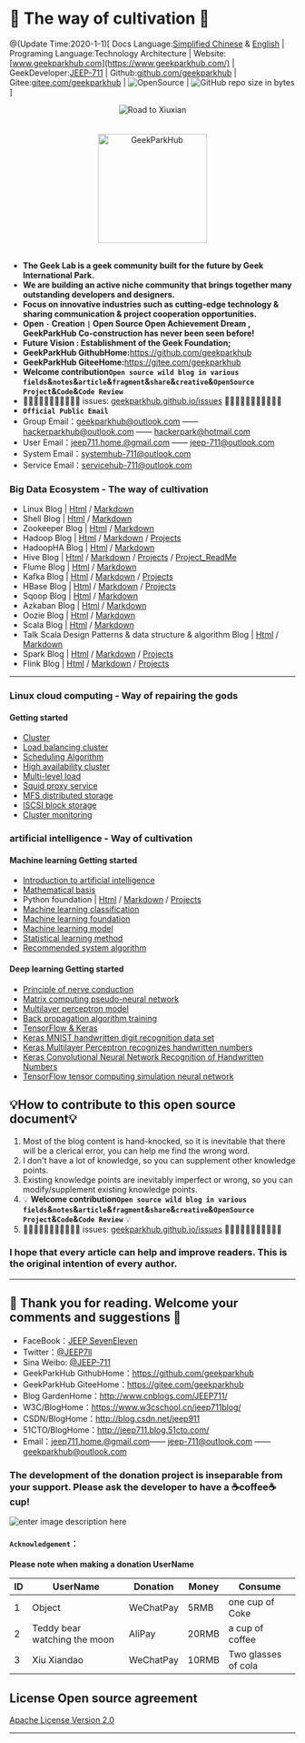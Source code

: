 # 🙈 The way of cultivation 🙈

@(Update Time:2020-1-1)[ Docs Language:[Simplified Chinese](https://github.com/geekparkhub/geekparkhub.github.io/blob/master/README_CN.md) & [English](https://github.com/geekparkhub/geekparkhub.github.io/blob/master/README.md) | Programing Language:Technology Architecture | Website:[www.geekparkhub.com](https://www.geekparkhub.com/) | GeekDeveloper:[JEEP-711](https://github.com/jeep711) | Github:[github.com/geekparkhub](https://github.com/geekparkhub) | Gitee:[gitee.com/geekparkhub](https://gitee.com/geekparkhub) | ![OpenSource](https://img.shields.io/badge/Open%20Source-%E2%9D%A4-brightgreen.svg) | ![GitHub repo size in bytes](https://img.shields.io/github/repo-size/geekparkhub/geekparkhub.github.io.svg) ]

<div align="center">
  <img src="https://raw.githubusercontent.com/geekparkhub/geekparkhub.github.io/master/technical_guide/assets/media/main/hello_world.jpg" alt="Road to Xiuxian" title="Road to Xiuxian">
<br><br><br>
<img src="https://www.geekparkhub.com/res/assets/main_corehub/media/photo/geek_logo/geek_logo.svg" width="192px" alt="GeekParkHub">
</div><br>

- **The Geek Lab is a geek community built for the future by Geek International Park.**
- **We are building an active niche community that brings together many outstanding developers and designers.**
- **Focus on innovative industries such as cutting-edge technology & sharing communication & project cooperation opportunities.**
- **Open `·` Creation `|` Open Source Open Achievement Dream , GeekParkHub Co-construction has never been seen before!**
- **Future Vision : Establishment of the Geek Foundation;**
- **GeekParkHub GithubHome:**<https://github.com/geekparkhub>
- **GeekParkHub GiteeHome:**<https://gitee.com/geekparkhub>
- **Welcome contribution`Open source wild blog in various fields`&`notes`&`article`&`fragment`&`share`&`creative`&`OpenSource Project`&`Code`&`Code Review`**
- 🙈🙈🙈🙈🙈🙈🙈🙈🙈🙈🙈 issues: [geekparkhub.github.io/issues](https://github.com/geekparkhub/geekparkhub.github.io/issues) 🙈🙈🙈🙈🙈🙈🙈🙈🙈🙈🙈
- **`Official Public Email`**
- Group Email：<geekparkhub@outlook.com> —— <hackerparkhub@outlook.com> —— <hackerpark@hotmail.com>
- User Email：<jeep711.home.@gmail.com> —— <jeep-711@outlook.com>
- System Email：<systemhub-711@outlook.com>
- Service Email：<servicehub-711@outlook.com>

### Big Data Ecosystem - The way of cultivation

* Linux Blog | [Html](https://geekparkhub.github.io/technical_guide/programing_language/bigdata/linux/linux.html) / [Markdown](https://github.com/geekparkhub/geekparkhub.github.io/blob/master/technical_guide/programing_language/bigdata/linux/%E5%A4%A7%E6%95%B0%E6%8D%AE%E7%94%9F%E6%80%81%E7%B3%BB%E7%BB%9F_%E4%BF%AE%E4%BB%99%E4%B9%8B%E9%81%93_Linux%20_Blog.md)
* Shell Blog | [Html](https://geekparkhub.github.io/technical_guide/programing_language/bigdata/shell/shell.html) / [Markdown](https://github.com/geekparkhub/geekparkhub.github.io/blob/master/technical_guide/programing_language/bigdata/shell/%E5%A4%A7%E6%95%B0%E6%8D%AE%E7%94%9F%E6%80%81%E7%B3%BB%E7%BB%9F_%E4%BF%AE%E4%BB%99%E4%B9%8B%E9%81%93_Shell_Blog.md)
* Zookeeper Blog | [Html](https://geekparkhub.github.io/technical_guide/programing_language/bigdata/zookeeper/zookeeper.html) / [Markdown](https://github.com/geekparkhub/geekparkhub.github.io/blob/master/technical_guide/programing_language/bigdata/zookeeper/%E5%A4%A7%E6%95%B0%E6%8D%AE%E7%94%9F%E6%80%81%E7%B3%BB%E7%BB%9F_%E4%BF%AE%E4%BB%99%E4%B9%8B%E9%81%93_Zookeeper_Blog.md)
* Hadoop Blog | [Html](https://geekparkhub.github.io/technical_guide/programing_language/bigdata/hadoop/hadoop.html) / [Markdown](https://github.com/geekparkhub/geekparkhub.github.io/blob/master/technical_guide/programing_language/bigdata/hadoop/%E5%A4%A7%E6%95%B0%E6%8D%AE%E7%94%9F%E6%80%81%E7%B3%BB%E7%BB%9F_%E4%BF%AE%E4%BB%99%E4%B9%8B%E9%81%93_Hadoop_Blog.md) / [Projects](https://github.com/geekparkhub/geekparkhub.github.io/tree/master/technical_guide/programing_language/bigdata/hadoop/hadoop_projects/)
* HadoopHA Blog | [Html](https://geekparkhub.github.io/technical_guide/programing_language/bigdata/ha/ha.html) / [Markdown](https://github.com/geekparkhub/geekparkhub.github.io/blob/master/technical_guide/programing_language/bigdata/ha/%E5%A4%A7%E6%95%B0%E6%8D%AE%E7%94%9F%E6%80%81%E7%B3%BB%E7%BB%9F_%E4%BF%AE%E4%BB%99%E4%B9%8B%E9%81%93_HA_Blog.md)
* Hive Blog | [Html](https://geekparkhub.github.io/technical_guide/programing_language/bigdata/hive/hive.html) / [Markdown](https://github.com/geekparkhub/geekparkhub.github.io/blob/master/technical_guide/programing_language/bigdata/hive/大数据生态系统_修仙之道_Hive_Blog.md) / [Projects](https://github.com/geekparkhub/geekparkhub.github.io/tree/master/technical_guide/programing_language/bigdata/hive/projects/PornhubAction) / [Project_ReadMe](https://geekparkhub.github.io/technical_guide/programing_language/bigdata/hive/projects/PornhubAction/readme.html)
* Flume Blog | [Html](https://geekparkhub.github.io/technical_guide/programing_language/bigdata/flume/flume.html) / [Markdown](https://github.com/geekparkhub/geekparkhub.github.io/blob/master/technical_guide/programing_language/bigdata/flume/%E5%A4%A7%E6%95%B0%E6%8D%AE%E7%94%9F%E6%80%81%E7%B3%BB%E7%BB%9F_%E4%BF%AE%E4%BB%99%E4%B9%8B%E9%81%93_Flume_Blog.md)
* Kafka Blog | [Html](https://geekparkhub.github.io/technical_guide/programing_language/bigdata/kafka/kafka.html) / [Markdown](https://github.com/geekparkhub/geekparkhub.github.io/blob/master/technical_guide/programing_language/bigdata/kafka/%E5%A4%A7%E6%95%B0%E6%8D%AE%E7%94%9F%E6%80%81%E7%B3%BB%E7%BB%9F_%E4%BF%AE%E4%BB%99%E4%B9%8B%E9%81%93_Kafka_Blog.md) / [Projects](https://github.com/geekparkhub/geekparkhub.github.io/tree/master/technical_guide/programing_language/bigdata/kafka/projects)
* HBase Blog | [Html](https://geekparkhub.github.io/technical_guide/programing_language/bigdata/hbase/hbase.html) / [Markdown](https://github.com/geekparkhub/geekparkhub.github.io/blob/master/technical_guide/programing_language/bigdata/hbase/%E5%A4%A7%E6%95%B0%E6%8D%AE%E7%94%9F%E6%80%81%E7%B3%BB%E7%BB%9F_%E4%BF%AE%E4%BB%99%E4%B9%8B%E9%81%93_HBase_Blog.md) / [Projects](https://github.com/geekparkhub/geekparkhub.github.io/tree/master/technical_guide/programing_language/bigdata/hbase/projects)
* Sqoop Blog | [Html](https://geekparkhub.github.io/technical_guide/programing_language/bigdata/sqoop/sqoop.html) / [Markdown](https://github.com/geekparkhub/geekparkhub.github.io/blob/master/technical_guide/programing_language/bigdata/sqoop/%E5%A4%A7%E6%95%B0%E6%8D%AE%E7%94%9F%E6%80%81%E7%B3%BB%E7%BB%9F_%E4%BF%AE%E4%BB%99%E4%B9%8B%E9%81%93_Sqoop_Blog.md)
* Azkaban Blog | [Html](https://geekparkhub.github.io/technical_guide/programing_language/bigdata/azkaban/azkaban.html) / [Markdown](https://github.com/geekparkhub/geekparkhub.github.io/blob/master/technical_guide/programing_language/bigdata/azkaban/%E5%A4%A7%E6%95%B0%E6%8D%AE%E7%94%9F%E6%80%81%E7%B3%BB%E7%BB%9F_%E4%BF%AE%E4%BB%99%E4%B9%8B%E9%81%93_Azkaban_Blog.md)
* Oozie Blog | [Html](https://geekparkhub.github.io/technical_guide/programing_language/bigdata/oozie/oozie.html) / [Markdown](https://github.com/geekparkhub/geekparkhub.github.io/blob/master/technical_guide/programing_language/bigdata/oozie/%E5%A4%A7%E6%95%B0%E6%8D%AE%E7%94%9F%E6%80%81%E7%B3%BB%E7%BB%9F_%E4%BF%AE%E4%BB%99%E4%B9%8B%E9%81%93_Oozie_Blog.md)
* Scala Blog | [Html](https://geekparkhub.github.io/technical_guide/programing_language/bigdata/scala/scala.html) / [Markdown](https://github.com/geekparkhub/geekparkhub.github.io/blob/master/technical_guide/programing_language/bigdata/scala/大数据Spark生态系统_修仙之道%20_Scala_Blog.md)
* Talk Scala Design Patterns & data structure & algorithm Blog | [Html](https://geekparkhub.github.io/technical_guide/programing_language/bigdata/scala/algorithm.html) / [Markdown](https://github.com/geekparkhub/geekparkhub.github.io/blob/master/technical_guide/programing_language/bigdata/scala/漫谈_Scala_设计模式_%26_数据结构_%26_算法.md)
* Spark Blog | [Html](https://geekparkhub.github.io/technical_guide/programing_language/bigdata/spark/spark.html) / [Markdown](https://github.com/geekparkhub/geekparkhub.github.io/blob/master/technical_guide/programing_language/bigdata/spark/大数据Spark生态系统_修仙之道_Spark_Blog.md) / [Projects](https://github.com/geekparkhub/geekparkhub.github.io/tree/master/technical_guide/programing_language/bigdata/spark/projects/spark_server)
* Flink Blog | [Html](https://geekparkhub.github.io/technical_guide/programing_language/bigdata/flink/flink.html) / [Markdown](https://github.com/geekparkhub/geekparkhub.github.io/blob/master/technical_guide/programing_language/bigdata/flink/%E5%A4%A7%E6%95%B0%E6%8D%AE%E7%94%9F%E6%80%81%E7%B3%BB%E7%BB%9F_%E4%BF%AE%E4%BB%99%E4%B9%8B%E9%81%93_Flink_Blog.md) / [Projects](https://github.com/geekparkhub/geekparkhub.github.io/tree/master/technical_guide/programing_language/bigdata/flink/projects/flink_server)
***

### Linux cloud computing - Way of repairing the gods
#### Getting started
* [Cluster]()
* [Load balancing cluster]()
* [Scheduling Algorithm]()
* [High availability cluster]()
* [Multi-level load]()
* [Squid proxy service]()
* [MFS distributed storage]()
* [ISCSI block storage]()
* [Cluster monitoring]()

### artificial intelligence - Way of cultivation
#### Machine learning Getting started
* [Introduction to artificial intelligence]()
* [Mathematical basis]()
* Python foundation |  [Html](https://geekparkhub.github.io/technical_guide/programing_language/python/opening/python_opening_blog.html) / [Markdown](https://github.com/geekparkhub/geekparkhub.github.io/blob/master/technical_guide/programing_language/python/opening/python_opening_blog.md) / [Projects](https://github.com/geekparkhub/geekparkhub.github.io/tree/master/technical_guide/programing_language/python/opening/projects)
* [Machine learning classification]()
* [Machine learning foundation]()
* [Machine learning model]()
* [Statistical learning method]()
* [Recommended system algorithm]()

#### Deep learning Getting started
* [Principle of nerve conduction]()
* [Matrix computing pseudo-neural network]()
* [Multilayer perceptron model]()
* [Back propagation algorithm training]()
* [TensorFlow & Keras]()
* [Keras MNIST handwritten digit recognition data set]()
* [Keras Multilayer Perceptron recognizes handwritten numbers]()
* [Keras Convolutional Neural Network Recognition of Handwritten Numbers]()
* [TensorFlow tensor computing simulation neural network]()


## 💡How to contribute to this open source document💡

1. Most of the blog content is hand-knocked, so it is inevitable that there will be a clerical error, you can help me find the wrong word.
2. I don't have a lot of knowledge, so you can supplement other knowledge points.
3. Existing knowledge points are inevitably imperfect or wrong, so you can modify/supplement existing knowledge points.
4. 💡 **Welcome contribution`Open source wild blog in various fields`&`notes`&`article`&`fragment`&`share`&`creative`&`OpenSource Project`&`Code`&`Code Review`** 💡
5. 🙈🙈🙈🙈🙈🙈🙈🙈🙈🙈🙈 issues: [geekparkhub.github.io/issues](https://github.com/geekparkhub/geekparkhub.github.io/issues) 🙈🙈🙈🙈🙈🙈🙈🙈🙈🙈🙈

### I hope that every article can help and improve readers. This is the original intention of every author.                          


-----


## 💌 Thank you for reading. Welcome your comments and suggestions 💌

- FaceBook：[JEEP SevenEleven](https://www.facebook.com/profile.php?id=100018099483403)
- Twitter：[@JEEP7ll](https://twitter.com/JEEP7ll)
- Sina Weibo: [@JEEP-711](https://weibo.com/JEEP511)
- GeekParkHub GithubHome：<https://github.com/geekparkhub>
- GeekParkHub GiteeHome：<https://gitee.com/geekparkhub>
- Blog GardenHome：<http://www.cnblogs.com/JEEP711/>
- W3C/BlogHome：<https://www.w3cschool.cn/jeep711blog/>
- CSDN/BlogHome：<http://blog.csdn.net/jeep911>
- 51CTO/BlogHome：<http://jeep711.blog.51cto.com/>
- Email：<jeep711.home.@gmail.com>—— <jeep-711@outlook.com> —— <geekparkhub@outlook.com>


### The development of the donation project is inseparable from your support. Please ask the developer to have a ☕coffee☕ cup!
![enter image description here](https://www.geekparkhub.com/docs/images/pay.jpg)

#### `Acknowledgement`：
**Please note when making a donation UserName**

 ID| UserName | Donation | Money | Consume |
----|------|----|----|----|
1 | Object | WeChatPay |  5RMB | one cup of Coke | 
2| Teddy bear watching the moon  | AliPay |  20RMB  | a cup of coffee |
3| Xiu Xiandao  | WeChatPay |  10RMB | Two glasses of cola |


## License Open source agreement
[Apache License Version 2.0](https://github.com/geekparkhub/geekparkhub.github.io/blob/master/LICENSE)

---------

